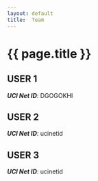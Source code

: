 ```yaml
---
layout: default
title:  Team
---
```


# {{ page.title }}


## USER 1
***UCI Net ID***: DGOGOKHI

## USER 2
***UCI Net ID***: ucinetid

## USER 3
***UCI Net ID***: ucinetid
